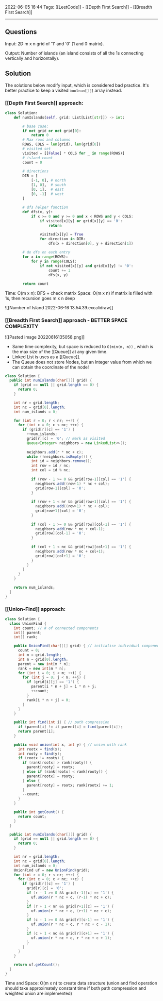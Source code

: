 2022-06-05 16:44
Tags: [[LeetCode]] - [[Depth First Search]] - [[Breadth First Search]] 
- - - - - - - - - - - - - - - - - - - - - - - - - - - - -   
## Questions
Input: 2D m x n grid of '1' and '0' (1 and 0 matrix).

Output: Number of islands (an island consists of all the 1s connecting vertically and horizontally).

## Solution
The solutions below modify input, which is considered bad practice. It's better practice to keep a visited `boolean[][]` array instead. 

### [[Depth First Search]] approach: 

```python
class Solution:
    def numIslands(self, grid: List[List[str]]) -> int:

        # base case:
        if not grid or not grid[0]:
            return 0
        # Max rows and columns
        ROWS, COLS = len(grid), len(grid[0])
        # visited set
        visited = [[False] * COLS for _ in range(ROWS)]
        # island count
        count = 0
        
        # directions
        DIR = [
            [-1, 0], # north
            [1, 0],  # south
            [0, 1],  # east
            [0, -1]  # west
        ]
        
        # dfs helper function
        def dfs(x, y):
            if x >= 0 and y >= 0 and x < ROWS and y < COLS:
                if visited[x][y] or grid[x][y] == '0':
                    return

                visited[x][y] = True
                for direction in DIR:
                    dfs(x + direction[0], y + direction[1])
        
        # do dfs on each entry
        for x in range(ROWS):
            for y in range(COLS):
                if not visited[x][y] and grid[x][y] != '0':
                    count += 1
                    dfs(x, y)
            
        return count
```

Time: O(m x n): DFS + check matrix
Space: O(m x n) if matrix is filled with 1s, then recursion goes m x n deep

![[Number of Island 2022-06-16 13.54.39.excalidraw]]

### [[Breadth First Search]] approach - BETTER SPACE COMPLEXITY
![[Pasted image 20220616135058.png]]

- Same time complexity, but space is reduced to `O(min(m, n))` , which is the max size of the [[Queue]] at any given time. 
- Linked List is uses as a [[Queue]].
- The Queue does not store Nodes, but an Integer value from which we can obtain the coordinate of the node!

```Java
class Solution {
  public int numIslands(char[][] grid) {
    if (grid == null || grid.length == 0) {
      return 0;
    }

    int nr = grid.length;
    int nc = grid[0].length;
    int num_islands = 0;

    for (int r = 0; r < nr; ++r) {
      for (int c = 0; c < nc; ++c) {
        if (grid[r][c] == '1') {
          ++num_islands;
          grid[r][c] = '0'; // mark as visited
          Queue<Integer> neighbors = new LinkedList<>();
          
          neighbors.add(r * nc + c);
          while (!neighbors.isEmpty()) {
            int id = neighbors.remove();
            int row = id / nc;
            int col = id % nc;
            
            if (row - 1 >= 0 && grid[row-1][col] == '1') {
              neighbors.add((row-1) * nc + col);
              grid[row-1][col] = '0';
            }
            
            if (row + 1 < nr && grid[row+1][col] == '1') {
              neighbors.add((row+1) * nc + col);
              grid[row+1][col] = '0';
            }
            
            if (col - 1 >= 0 && grid[row][col-1] == '1') {
              neighbors.add(row * nc + col-1);
              grid[row][col-1] = '0';
            }
            
            if (col + 1 < nc && grid[row][col+1] == '1') {
              neighbors.add(row * nc + col+1);
              grid[row][col+1] = '0';
            }
          }
        }
      }
    }
    
    return num_islands;
  }
}
```

### [[Union-Find]] approach:

```Java
class Solution {
  class UnionFind {
    int count; // # of connected components
    int[] parent;
    int[] rank;

    public UnionFind(char[][] grid) { // initialise individual components
      count = 0;
      int m = grid.length;
      int n = grid[0].length;
      parent = new int[m * n];
      rank = new int[m * n];
      for (int i = 0; i < m; ++i) {
        for (int j = 0; j < n; ++j) {
          if (grid[i][j] == '1') {
            parent[i * n + j] = i * n + j;
            ++count;
          }
          rank[i * n + j] = 0;
        }
      }
    }

    public int find(int i) { // path compression
      if (parent[i] != i) parent[i] = find(parent[i]);
      return parent[i];
    }

    public void union(int x, int y) { // union with rank
      int rootx = find(x);
      int rooty = find(y);
      if (rootx != rooty) {
        if (rank[rootx] > rank[rooty]) {
          parent[rooty] = rootx;
        } else if (rank[rootx] < rank[rooty]) {
          parent[rootx] = rooty;
        } else {
          parent[rooty] = rootx; rank[rootx] += 1;
        }
        --count;
      }
    }

    public int getCount() {
      return count;
    }
  }

  public int numIslands(char[][] grid) {
    if (grid == null || grid.length == 0) {
      return 0;
    }

    int nr = grid.length;
    int nc = grid[0].length;
    int num_islands = 0;
    UnionFind uf = new UnionFind(grid);
    for (int r = 0; r < nr; ++r) {
      for (int c = 0; c < nc; ++c) {
        if (grid[r][c] == '1') {
          grid[r][c] = '0';
          if (r - 1 >= 0 && grid[r-1][c] == '1') {
            uf.union(r * nc + c, (r-1) * nc + c);
          }
          if (r + 1 < nr && grid[r+1][c] == '1') {
            uf.union(r * nc + c, (r+1) * nc + c);
          }
          if (c - 1 >= 0 && grid[r][c-1] == '1') {
            uf.union(r * nc + c, r * nc + c - 1);
          }
          if (c + 1 < nc && grid[r][c+1] == '1') {
            uf.union(r * nc + c, r * nc + c + 1);
          }
        }
      }
    }

    return uf.getCount();
  }
}
```

Time and Space: O(m x n) to create data structure (union and find operation should take approximately constant time if both path compression and weighted union are implemented)